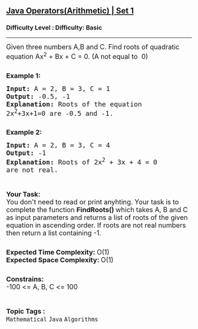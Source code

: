 <h2><a href="https://www.geeksforgeeks.org/problems/java-operatorsarithmetic-set-12417/1?page=1&category=Java&difficulty=Basic&status=unsolved&sortBy=submissions">Java Operators(Arithmetic) | Set 1</a></h2><h3>Difficulty Level : Difficulty: Basic</h3><hr><div class="problems_problem_content__Xm_eO"><p><span style="font-size: 18px;">Given three numbers A,B and C. Find roots of quadratic equation Ax<sup>2</sup> + Bx + C = 0. (A not equal to &nbsp;0)</span><br>&nbsp;</p>
<p><span style="font-size: 18px;"><strong>Example 1:</strong></span></p>
<pre><span style="font-size: 18px;"><strong>Input: </strong>A = 2, B = 3, C = 1
<strong>Output: </strong>-0.5, -1
<strong>Explanation:</strong> Roots of the equation
2x<sup>2</sup>+3x+1=0 are -0.5 and -1.</span>

</pre>
<p><span style="font-size: 18px;"><strong>Example 2:</strong></span></p>
<pre><span style="font-size: 18px;"><strong>Input: </strong>A = 2, B = 3, C = 4
<strong>Output: </strong>-1
<strong>Explanation: </strong>Roots of 2x<sup>2</sup>&nbsp;+ 3x + 4 = 0
are not real.</span>
</pre>
<p>&nbsp;</p>
<p><span style="font-size: 18px;"><strong>Your Task:</strong><br>You don't need to read or print anyhting. Your task is to complete the function&nbsp;<strong>FindRoots()&nbsp;</strong>which takes A, B and C as input parameters and returns a list of roots of the given equation in ascending order. If roots are not real numbers then return&nbsp;a list containing -1.</span><br>&nbsp;</p>
<p><span style="font-size: 18px;"><strong>Expected Time Complexity:&nbsp;</strong>O(1)<br><strong>Expected Space Complexity:&nbsp;</strong>O(1)</span><br>&nbsp;</p>
<p><span style="font-size: 18px;"><strong>Constrains:</strong><br>-100 &lt;= A, B, C &lt;= 100</span></p></div><br><p><span style=font-size:18px><strong>Topic Tags : </strong><br><code>Mathematical</code>&nbsp;<code>Java</code>&nbsp;<code>Algorithms</code>&nbsp;